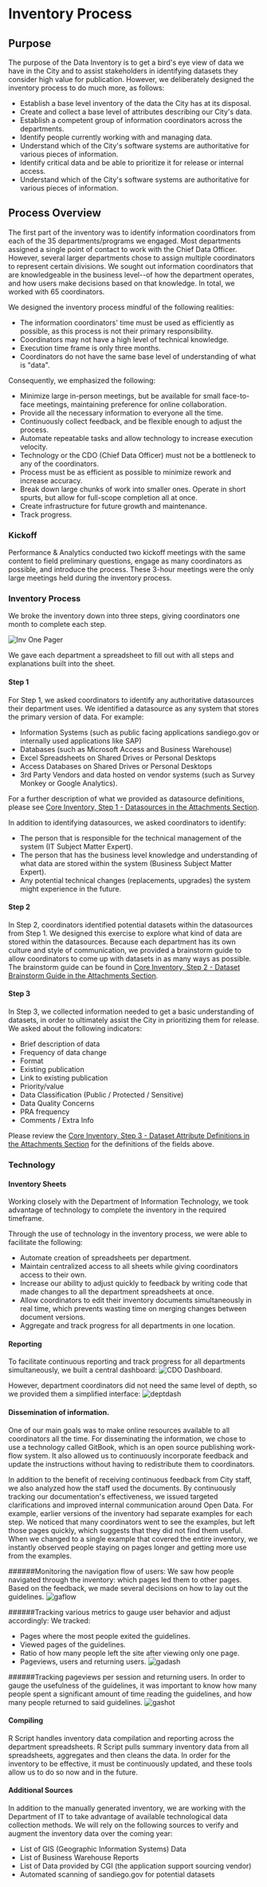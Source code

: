 # Inventory Process

## Purpose
The purpose of the Data Inventory is to get a bird's eye view of data we have in the City and to assist stakeholders in identifying datasets they consider high value for publication.  However, we deliberately designed the inventory process to do much more, as follows:

* Establish a base level inventory of the data the City has at its disposal.
* Create and collect a base level of attributes describing our City's data.
* Establish a competent group of information coordinators across the departments.
* Identify people currently working with and managing data.
* Understand which of the City's software systems are authoritative for various pieces of information.
* Identify critical data and be able to prioritize it for release or internal access.
* Understand which of the City's software systems are authoritative for various pieces of information.


## Process Overview

The first part of the inventory was to identify information coordinators from each of the 35 departments/programs we engaged.  Most departments assigned a single point of contact to work with the Chief Data Officer.  However, several larger departments chose to assign multiple coordinators to represent certain divisions.  We sought out information coordinators that are knowledgeable in the business level--of how the department operates, and how users make decisions based on that knowledge.  In total, we worked with 65 coordinators.

We designed the inventory process mindful of the following realities:

* The information coordinators' time must be used as efficiently as possible, as this process is not their primary responsibility.
* Coordinators may not have a high level of technical knowledge.
* Execution time frame is only three months.
* Coordinators do not have the same base level of understanding of what is "data".

Consequently, we emphasized the following:

* Minimize large in-person meetings, but be available for small face-to-face meetings, maintaining preference for online collaboration.
* Provide all the necessary information to everyone all the time. 
* Continuously collect feedback, and be flexible enough to adjust the process.
* Automate repeatable tasks and allow technology to increase execution velocity.
* Technology or the CDO (Chief Data Officer) must not be a bottleneck to any of the coordinators.
* Process must be as efficient as possible to minimize rework and increase accuracy. 
* Break down large chunks of work into smaller ones.  Operate in short spurts, but allow for full-scope completion all at once.
* Create infrastructure for future growth and maintenance.
* Track progress. 

### Kickoff
Performance & Analytics conducted two kickoff meetings with the same content to field preliminary questions, engage as many coordinators as possible, and introduce the process.  These 3-hour meetings were the only large meetings held during the inventory process.

### Inventory Process 
We broke the inventory down into three steps, giving coordinators one month to complete each step.  

![Inv One Pager](http://take.ms/U11fa)

We gave each department a spreadsheet to fill out with all steps and explanations built into the sheet.  

#### Step 1
For Step 1, we asked coordinators to identify any authoritative datasources their department uses.  We identified a datasource as any system that stores the primary version of data.  For example:

* Information Systems (such as public facing applications sandiego.gov or internally used applications like SAP)
* Databases (such as Microsoft Access and Business Warehouse)
* Excel Spreadsheets on Shared Drives or Personal Desktops
* Access Databases on Shared Drives or Personal Desktops
* 3rd Party Vendors and data hosted on vendor systems (such as Survey Monkey or Google Analytics).

For a further description of what we provided as datasource definitions, please see [Core Inventory, Step 1 - Datasources in the Attachments Section](../attachments/core_inventory/datasources.html).

In addition to identifying datasources, we asked coordinators to identify:

* The person that is responsible for the technical management of the system (IT Subject Matter Expert).
* The person that has the business level knowledge and understanding of what data are stored within the system (Business Subject Matter Expert).
* Any potential technical changes (replacements, upgrades) the system might experience in the future.

#### Step 2
In Step 2, coordinators identified potential datasets within the datasources from Step 1.  We designed this exercise to explore what kind of data are stored within the datasources.
Because each department has its own culture and style of communication, we provided a brainstorm guide to allow coordinators to come up with datasets in as many ways as possible.  The brainstorm guide can be found in [Core Inventory, Step 2 - Dataset Brainstorm Guide in the Attachments Section](../attachments/core_inventory/brainstorm_guide.html).


#### Step 3
In Step 3, we collected information needed to get a basic understanding of datasets, in order to ultimately assist the City in prioritizing them for release.  We asked about the following indicators:
* Brief description of data   
* Frequency of data change    
* Format  
* Existing publication    
* Link to existing publication    
* Priority/value  
* Data Classification (Public / Protected / Sensitive) 
* Data Quality Concerns   
* PRA frequency   
* Comments / Extra Info

Please review the [Core Inventory, Step 3 - Dataset Attribute Definitions in the Attachments Section](../attachments/core_inventory/definitions.html) for the definitions of the fields above.


### Technology
#### Inventory Sheets
Working closely with the Department of Information Technology, we took advantage of technology to complete the inventory in the required timeframe.

Through the use of technology in the inventory process, we were able to facilitate the following:
* Automate creation of spreadsheets per department.
* Maintain centralized access to all sheets while giving coordinators access to their own.
* Increase our ability to adjust quickly to feedback by writing code that made changes to all the department spreadsheets at once.
* Allow coordinators to edit their inventory documents simultaneously in real time, which prevents wasting time on merging changes between document versions.
* Aggregate and track progress for all departments in one location.


#### Reporting
To facilitate continuous reporting and track progress for all departments simultaneously, we built a central dashboard:
![CDO Dashboard](http://take.ms/BGPG1).  

However, department coordinators did not need the same level of depth, so we provided them a simplified interface: 
![deptdash](http://take.ms/2FCWc)

#### Dissemination of information.
One of our main goals was to make online resources available to all coordinators all the time.  For disseminating the information, we chose to use a technology called GitBook, which is an open source publishing work-flow system.  It also allowed us to continuously incorporate feedback and update the instructions without having to redistribute them to coordinators.

In addition to the benefit of receiving continuous feedback from City staff, we also analyzed how the staff used the documents.  By continuously tracking our documentation's effectiveness, we issued targeted clarifications and improved internal communication around Open Data.  For example, earlier versions of the inventory had separate examples for each step.  We noticed that many coordinators went to see the examples, but left those pages quickly, which suggests that they did not find them useful.  When we changed to a single example that covered the entire inventory, we instantly observed people staying on pages longer and getting more use from the examples.


######Monitoring the navigation flow of users:
We saw how people navigated through the inventory: which pages led them to other pages. Based on the feedback, we made several decisions on how to lay out the guidelines.
![gaflow](http://take.ms/0Hi0H)

######Tracking various metrics to gauge user behavior and adjust accordingly:
We tracked:
* Pages where the most people exited the guidelines.
* Viewed pages of the guidelines.
* Ratio of how many people left the site after viewing only one page.
* Pageviews, users and returning users.
![gadash](http://take.ms/5Kg8v)

######Tracking pageviews per session and returning users.
In order to gauge the usefulness of the guidelines, it was important to know how many people spent a significant amount of time reading the guidelines, and how many people returned to said guidelines.
![gashot](http://take.ms/xpqQr)

#### Compiling
R Script handles inventory data compilation and reporting across the department spreadsheets. R Script pulls summary inventory data from all spreadsheets, aggregates and then cleans the data.  In order for the inventory to be effective, it must be continuously updated, and these tools allow us to do so now and in the future.

#### Additional Sources
In addition to the manually generated inventory, we are working with the Department of IT to take advantage of available technological data collection methods.  We will rely on the following sources to verify and augment the inventory data over the coming year:

* List of GIS (Geographic Information Systems) Data
* List of Business Warehouse Reports
* List of Data provided by CGI (the application support sourcing vendor)
* Automated scanning of sandiego.gov for potential datasets




